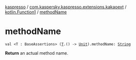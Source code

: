 [kaspresso](../../index.md) / [com.kaspersky.kaspresso.extensions.kakaoext](../index.md) / [kotlin.Function1](index.md) / [methodName](./method-name.md)

# methodName

`val <T : BaseAssertions> (`[`T`](method-name.md#T)`.() -> `[`Unit`](https://kotlinlang.org/api/latest/jvm/stdlib/kotlin/-unit/index.html)`).methodName: `[`String`](https://kotlinlang.org/api/latest/jvm/stdlib/kotlin/-string/index.html)

**Return**
an actual method name.

